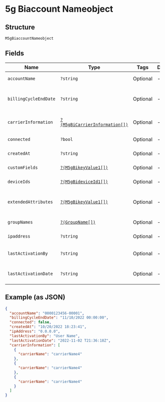 
# 5g Biaccount Nameobject

## Structure

`M5gBiaccountNameobject`

## Fields

| Name | Type | Tags | Description | Getter | Setter |
|  --- | --- | --- | --- | --- | --- |
| `accountName` | `?string` | Optional | - | getAccountName(): ?string | setAccountName(?string accountName): void |
| `billingCycleEndDate` | `?string` | Optional | - | getBillingCycleEndDate(): ?string | setBillingCycleEndDate(?string billingCycleEndDate): void |
| `carrierInformation` | [`?(M5gBiCarrierInformation[])`](../../doc/models/5g-bi-carrier-information.md) | Optional | - | getCarrierInformation(): ?array | setCarrierInformation(?array carrierInformation): void |
| `connected` | `?bool` | Optional | - | getConnected(): ?bool | setConnected(?bool connected): void |
| `createdAt` | `?string` | Optional | - | getCreatedAt(): ?string | setCreatedAt(?string createdAt): void |
| `customFields` | [`?(M5gBikeyValue1[])`](../../doc/models/5g-bikey-value-1.md) | Optional | - | getCustomFields(): ?array | setCustomFields(?array customFields): void |
| `deviceIds` | [`?(M5gBideviceId1[])`](../../doc/models/5g-bidevice-id-1.md) | Optional | - | getDeviceIds(): ?array | setDeviceIds(?array deviceIds): void |
| `extendedAttributes` | [`?(M5gBikeyValue1[])`](../../doc/models/5g-bikey-value-1.md) | Optional | - | getExtendedAttributes(): ?array | setExtendedAttributes(?array extendedAttributes): void |
| `groupNames` | [`?(GroupName[])`](../../doc/models/group-name.md) | Optional | - | getGroupNames(): ?array | setGroupNames(?array groupNames): void |
| `ipaddress` | `?string` | Optional | - | getIpaddress(): ?string | setIpaddress(?string ipaddress): void |
| `lastActivationBy` | `?string` | Optional | - | getLastActivationBy(): ?string | setLastActivationBy(?string lastActivationBy): void |
| `lastActivationDate` | `?string` | Optional | - | getLastActivationDate(): ?string | setLastActivationDate(?string lastActivationDate): void |

## Example (as JSON)

```json
{
  "accountName": "0000123456-00001",
  "billingCycleEndDate": "11/10/2022 00:00:00",
  "connected": false,
  "createdAt": "10/20/2022 18:23:41",
  "ipAddress": "0.0.0.0",
  "lastActivationBy": "User Name",
  "lastActivationDate": "2022-11-02 T21:36:18Z",
  "carrierInformation": [
    {
      "carrierName": "carrierName4"
    },
    {
      "carrierName": "carrierName4"
    },
    {
      "carrierName": "carrierName4"
    }
  ]
}
```


